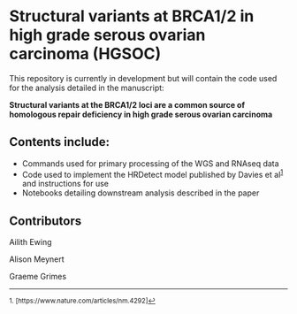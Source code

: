 # Structural variants at BRCA1/2 in high grade serous ovarian carcinoma (HGSOC)

This repository is currently in development but will contain the code used for the analysis detailed in the manuscript:

**Structural variants at the BRCA1/2 loci are a common source of homologous repair deficiency in high grade serous ovarian carcinoma**

## Contents include:

- Commands used for primary processing of the WGS and RNAseq data
- Code used to implement the HRDetect model published by Davies et al<sup><a href="#fn1" id="ref1">1</a></sup> and instructions for use   
- Notebooks detailing downstream analysis described in the paper

## Contributors

Ailith Ewing

Alison Meynert

Graeme Grimes

<hr></hr>
<sup id="fn1">1. [https://www.nature.com/articles/nm.4292]<a href="#ref1" title="Jump back to footnote 1 in the text.">↩</a></sup>

